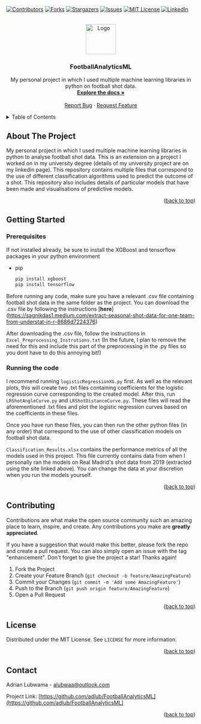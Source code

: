[![Contributors][contributors-shield]][contributors-url]
[![Forks][forks-shield]][forks-url]
[![Stargazers][stars-shield]][stars-url]
[![Issues][issues-shield]][issues-url]
[![MIT License][license-shield]][license-url]
[![LinkedIn][linkedin-shield]][linkedin-url]

<!-- PROJECT LOGO -->
<br />
<div align="center">
  <a href="https://github.com/adlub/FootballAnalyticsML">
    <img src="https://media.licdn.com/dms/image/sync/D4D27AQEgQKcKqcoX3w/articleshare-shrink_800/0/1694714379879?e=1696032000&v=beta&t=BJr6RD_6uRV7N8vdfgYQdmimNscFqSYOlL8581TxhJA" alt="Logo" width="80" height="80">
  </a>

<h3 align="center">FootballAnalyticsML</h3>

  <p align="center">
    My personal project in which I used multiple machine learning libraries in python on football shot data.
    <br />
    <a href="https://github.com/adlub/FootballAnalyticsML"><strong>Explore the docs »</strong></a>
    <br />
    <br />
    <a href="https://github.com/adlub/FootballAnalyticsML/issues">Report Bug</a>
    ·
    <a href="https://github.com/adlub/FootballAnalyticsML/issues">Request Feature</a>
  </p>
</div>


<!-- TABLE OF CONTENTS -->
<details>
  <summary>Table of Contents</summary>
  <ol>
    <li>
      <a href="#about-the-project">About The Project</a>
      <ul>
        <li><a href="#built-with">Built With</a></li>
      </ul>
    </li>
    <li>
      <a href="#getting-started">Getting Started</a>
      <ul>
        <li><a href="#prerequisites">Prerequisites</a></li>
        <li><a href="#installation">Installation</a></li>
      </ul>
    </li>
    <li><a href="#usage">Usage</a></li>
    <li><a href="#roadmap">Roadmap</a></li>
    <li><a href="#contributing">Contributing</a></li>
    <li><a href="#license">License</a></li>
    <li><a href="#contact">Contact</a></li>
    <li><a href="#acknowledgments">Acknowledgments</a></li>
  </ol>
</details>

<!-- ABOUT THE PROJECT -->
## About The Project
My personal project in which I used multiple machine learning libraries in python to analyse football shot data. This is an extension on a project I worked on in my university degree (details of my university project are on my linkedin page). This repository contains multiple files that correspond to the use of different classification algorithms used to predict the outcome of a shot. This repository also includes details of particular models that have been made and visualisations of predictive models. 
<p align="right">(<a href="#readme-top">back to top</a>)</p>

<!-- GETTING STARTED -->
## Getting Started

### Prerequisites

If not installed already, be sure to install the XGBoost and tensorflow packages in your python environment
* pip
  ```sh
  pip install xgboost
  pip install tensorflow
  ```
Before running any code, make sure you have a relevant .csv file containing football shot data in the same folder as the project. You can download the .csv file by following the instructions [**here**] (https://sagnikdas1.medium.com/extract-seasonal-shot-data-for-one-team-from-understat-in-r-8686d7224376)

After downloading the .csv file, follow the instructions in `Excel_Preprocessing_Instrutions.txt` (In the future, I plan to remove the need for this and include this part of the preprocessing in the .py files so you dont have to do this annoying bit!)

### Running the code

I recommend running `logisticRegressionXG.py` first. As well as the relevant plots, this will create two .txt files containing coefficients for the logistic regression curve corresponding to the created model. After this, run `LRShotAngleCurve.py` and `LRShotDistanceCurve.py`. These files will read the aforementioned .txt files and plot the logistic regression curves based on the coefficients in these files.

Once you have run these files, you can then run the other python files (in any order) that correspond to the use of other classification models on football shot data. 

`Classification_Results.xlsx` contains the performance metrics of all the models used in this project. This file currently contains data from when I personally ran the models on Real Madrid's shot data from 2019 (extracted using the site linked above). You can change the data at your discretion when you run the models yourself.

<p align="right">(<a href="#readme-top">back to top</a>)</p>

<!-- CONTRIBUTING -->
## Contributing

Contributions are what make the open source community such an amazing place to learn, inspire, and create. Any contributions you make are **greatly appreciated**.

If you have a suggestion that would make this better, please fork the repo and create a pull request. You can also simply open an issue with the tag "enhancement".
Don't forget to give the project a star! Thanks again!

1. Fork the Project
2. Create your Feature Branch (`git checkout -b feature/AmazingFeature`)
3. Commit your Changes (`git commit -m 'Add some AmazingFeature'`)
4. Push to the Branch (`git push origin feature/AmazingFeature`)
5. Open a Pull Request

<p align="right">(<a href="#readme-top">back to top</a>)</p>

<!-- LICENSE -->
## License

Distributed under the MIT License. See `LICENSE` for more information.

<p align="right">(<a href="#readme-top">back to top</a>)</p>

<!-- CONTACT -->
## Contact

Adrian Lubwama - alubwaa@outlook.com

Project Link: [https://github.com/adlub/FootballAnalyticsML](https://github.com/adlub/FootballAnalyticsML)

<p align="right">(<a href="#readme-top">back to top</a>)</p>


<!-- MARKDOWN LINKS & IMAGES -->
<!-- https://www.markdownguide.org/basic-syntax/#reference-style-links -->
[contributors-shield]: https://img.shields.io/github/contributors/adlub/FootballAnalyticsML.svg?style=for-the-badge
[contributors-url]: https://github.com/adlub/FootballAnalyticsML/graphs/contributors
[forks-shield]: https://img.shields.io/github/forks/adlub/FootballAnalyticsML.svg?style=for-the-badge
[forks-url]: https://github.com/adlub/FootballAnalyticsML/network/members
[stars-shield]: https://img.shields.io/github/stars/adlub/FootballAnalyticsML.svg?style=for-the-badge
[stars-url]: https://github.com/adlub/FootballAnalyticsML/stargazers
[issues-shield]: https://img.shields.io/github/issues/adlub/FootballAnalyticsML.svg?style=for-the-badge
[issues-url]: https://github.com/adlub/FootballAnalyticsML/issues
[license-shield]: https://img.shields.io/github/license/adlub/FootballAnalyticsML.svg?style=for-the-badge
[license-url]: https://github.com/adlub/FootballAnalyticsML/blob/main/LICENSE
[linkedin-shield]: https://img.shields.io/badge/-LinkedIn-black.svg?style=for-the-badge&logo=linkedin&colorB=555
[linkedin-url]: https://linkedin.com/in/adrian-lubwama-72506a244/
